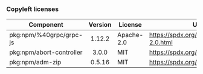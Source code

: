 ### Copyleft licenses
 | Component | Version | License | URL | Copyleft | 
 | - | :-: | - | - | :-: | 
 | pkg:npm/%40grpc/grpc-js | 1.12.2 | Apache-2.0 | https://spdx.org/licenses/Apache-2.0.html | YES | 
 | pkg:npm/abort-controller | 3.0.0 | MIT | https://spdx.org/licenses/MIT.html | YES | 
 | pkg:npm/adm-zip | 0.5.16 | MIT | https://spdx.org/licenses/MIT.html | YES | 

